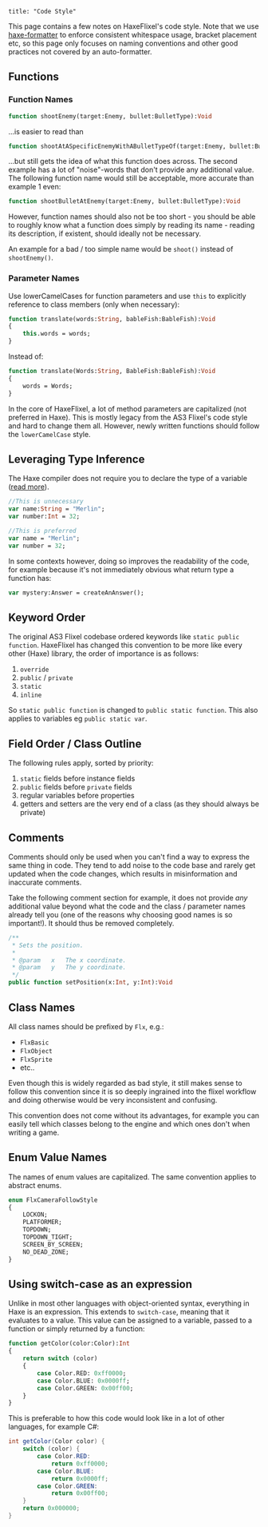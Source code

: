 ```
title: "Code Style"
```

This page contains a few notes on HaxeFlixel's code style. Note that we use [haxe-formatter](https://github.com/HaxeCheckstyle/haxe-formatter) to enforce consistent whitespace usage, bracket placement etc, so this page only focuses on naming conventions and other good practices not covered by an auto-formatter.

## Functions

### Function Names

```haxe
function shootEnemy(target:Enemy, bullet:BulletType):Void
```

...is easier to read than

```haxe
function shootAtASpecificEnemyWithABulletTypeOf(target:Enemy, bullet:BulletType):Void
```

...but still gets the idea of what this function does across. The second example has a lot of "noise"-words that don't provide any additional value. The following function name would still be acceptable, more accurate than example 1 even:

```haxe
function shootBulletAtEnemy(target:Enemy, bullet:BulletType):Void
```

However, function names should also not be too short - you should be able to roughly know what a function does simply by reading its name - reading its description, if existent, should ideally not be necessary.

An example for a bad / too simple name would be `shoot()` instead of `shootEnemy()`.

### Parameter Names

Use lowerCamelCases for function parameters and use `this` to explicitly reference to class members (only when necessary):

``` haxe
function translate(words:String, bableFish:BableFish):Void
{
	this.words = words;
}
```

Instead of:

``` haxe
function translate(Words:String, BableFish:BableFish):Void
{
	words = Words;
}
```

In the core of HaxeFlixel, a lot of method parameters are capitalized (not preferred in Haxe). This is mostly legacy from the AS3 Flixel's code style and hard to change them all. However, newly written functions should follow the `lowerCamelCase` style.

## Leveraging Type Inference

The Haxe compiler does not require you to declare the type of a variable ([read more](https://haxe.org/manual/type-system-type-inference.html)).

``` haxe
//This is unnecessary
var name:String = "Merlin";
var number:Int = 32;

//This is preferred
var name = "Merlin";
var number = 32;
```

In some contexts however, doing so improves the readability of the code, for example because it's not immediately obvious what return type a function has:

```haxe
var mystery:Answer = createAnAnswer();
```

## Keyword Order

The original AS3 Flixel codebase ordered keywords like `static public function`.
HaxeFlixel has changed this convention to be more like every other (Haxe) library, the order of importance is as follows:

1. `override`
2. `public` / `private`
3. `static`
4. `inline`

So `static public function` is changed to `public static function`. This also applies to variables eg `public static var`.

## Field Order / Class Outline

The following rules apply, sorted by priority:

1. `static` fields before instance fields
2. `public` fields before `private` fields
3. regular variables before properties
4. getters and setters are the very end of a class (as they should always be private)


## Comments

Comments should only be used when you can't find a way to express the same thing in code. They tend to add noise to the code base and rarely get updated when the code changes, which results in misinformation and inaccurate comments.

Take the following comment section for example, it does not provide *any* additional value beyond what the code and the class / parameter names already tell you (one of the reasons why choosing good names is so important!). It should thus be removed completely.

```haxe
/**
 * Sets the position.
 *
 * @param	x	The x coordinate.
 * @param	y 	The y coordinate.
 */
public function setPosition(x:Int, y:Int):Void
```

## Class Names

All class names should be prefixed by `Flx`, e.g.:

- `FlxBasic`
- `FlxObject`
- `FlxSprite`
- etc..

Even though this is widely regarded as bad style, it still makes sense to follow this convention since it is so deeply ingrained into the flixel workflow and doing otherwise would be very inconsistent and confusing.

This convention does not come without its advantages, for example you can easily tell which classes belong to the engine and which ones don't when writing a game.

## Enum Value Names

The names of enum values are capitalized. The same convention applies to abstract enums.

```haxe
enum FlxCameraFollowStyle
{
	LOCKON;
	PLATFORMER;
	TOPDOWN;
	TOPDOWN_TIGHT;
	SCREEN_BY_SCREEN;
	NO_DEAD_ZONE;
}
```

## Using switch-case as an expression

Unlike in most other languages with object-oriented syntax, everything in Haxe is an expression. This extends to `switch-case`, meaning that it evaluates to a value. This value can be assigned to a variable, passed to a function or simply returned by a function:

```haxe
function getColor(color:Color):Int
{
	return switch (color)
	{
		case Color.RED: 0xff0000;
		case Color.BLUE: 0x0000ff;
		case Color.GREEN: 0x00ff00;
	}
}
```

This is preferable to how this code would look like in a lot of other languages, for example C#:

```csharp
int getColor(Color color) {
	switch (color) {
		case Color.RED:
			return 0xff0000;
		case Color.BLUE:
			return 0x0000ff;
		case Color.GREEN:
			return 0x00ff00;
	}
	return 0x000000;
}
```
